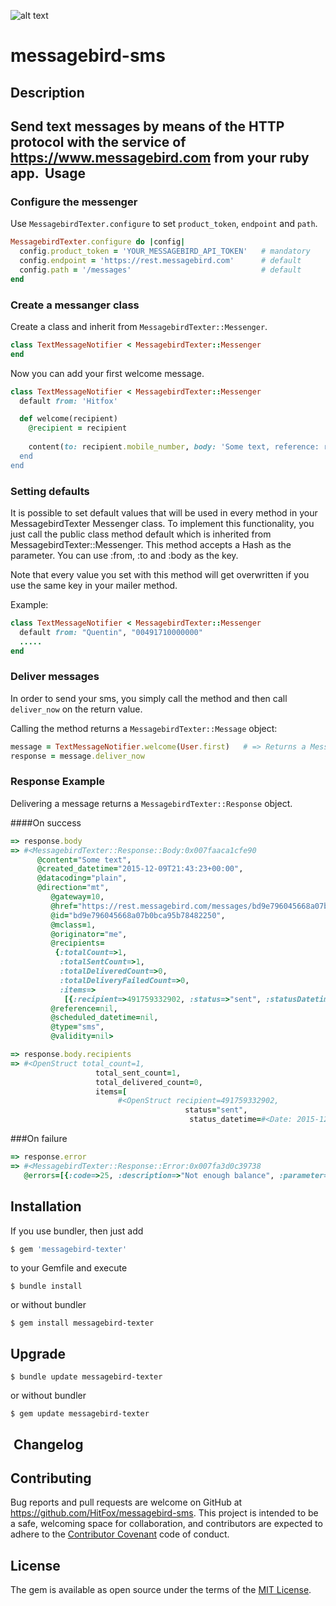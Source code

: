 ![alt text](http://www.hitfoxgroup.com/downloads/hitfox_logo_with_tag_two_colors_WEB.png "Logo Hitfox Group")


messagebird-sms
=======


Description
-----------

Send text messages by means of the HTTP protocol with the service of https://www.messagebird.com from your ruby app.
​
Usage
------------

### Configure the messenger

Use `MessagebirdTexter.configure` to set `product_token`, `endpoint` and `path`. 

```ruby
MessagebirdTexter.configure do |config|
  config.product_token = 'YOUR_MESSAGEBIRD_API_TOKEN'   # mandatory
  config.endpoint = 'https://rest.messagebird.com'      # default
  config.path = '/messages'                             # default
end
```

### Create a messanger class
Create a class and inherit from `MessagebirdTexter::Messenger`.

```ruby
class TextMessageNotifier < MessagebirdTexter::Messenger
end
```

Now you can add your first welcome message.

```ruby
class TextMessageNotifier < MessagebirdTexter::Messenger
  default from: 'Hitfox'

  def welcome(recipient)
    @recipient = recipient
    
    content(to: recipient.mobile_number, body: 'Some text, reference: recipient.id)
  end
end
```
### Setting defaults

It is possible to set default values that will be used in every method in your MessagebirdTexter Messenger class. To implement this functionality, you just call the public class method default which is inherited from MessagebirdTexter::Messenger. This method accepts a Hash as the parameter. You can use :from, :to and :body as the key.

Note that every value you set with this method will get overwritten if you use the same key in your mailer method.

Example:

```ruby
class TextMessageNotifier < MessagebirdTexter::Messenger
  default from: "Quentin", "00491710000000"
  .....
end
```
### Deliver messages

In order to send your sms, you simply call the method and then call `deliver_now` on the return value.

Calling the method returns a `MessagebirdTexter::Message` object:

```ruby
message = TextMessageNotifier.welcome(User.first)   # => Returns a MessagebirdTexter::Message object
response = message.deliver_now
```

### Response Example
Delivering a message returns a `MessagebirdTexter::Response` object. 

####On success

```ruby
=> response.body
=> #<MessagebirdTexter::Response::Body:0x007faaca1cfe90
      @content="Some text",
      @created_datetime="2015-12-09T21:43:23+00:00",
      @datacoding="plain",
      @direction="mt",
		 @gateway=10,
		 @href="https://rest.messagebird.com/messages/bd9e796045668a07b0bca95b78482250",
		 @id="bd9e796045668a07b0bca95b78482250",
		 @mclass=1,
		 @originator="me",
		 @recipients=
		  {:totalCount=>1,
		   :totalSentCount=>1,
		   :totalDeliveredCount=>0,
		   :totalDeliveryFailedCount=>0,
		   :items=>
		    [{:recipient=>491759332902, :status=>"sent", :statusDatetime=>"2015-12-09T21:43:23+00:00"}]},
		 @reference=nil,
		 @scheduled_datetime=nil,
		 @type="sms",
		 @validity=nil>

=> response.body.recipients
=> #<OpenStruct total_count=1, 
				   total_sent_count=1, 
				   total_delivered_count=0, 
				   items=[
				   		#<OpenStruct recipient=491759332902, 
				   				       status="sent", 
				   						status_datetime=#<Date: 2015-12-09 ((2457366j,0s,0n),+0s,2299161j)>>]>

```

###On failure

```ruby
=> response.error
=> #<MessagebirdTexter::Response::Error:0x007fa3d0c39738
   @errors=[{:code=>25, :description=>"Not enough balance", :parameter=>nil}]>
```





Installation
------------

If you use bundler, then just add 
```ruby
$ gem 'messagebird-texter'
```
to your Gemfile and execute
```
$ bundle install
```
or without bundler
```
$ gem install messagebird-texter
```

Upgrade
-------
```
$ bundle update messagebird-texter
```
or without bundler

```
$ gem update messagebird-texter
```
​
Changelog
---------

## Contributing

Bug reports and pull requests are welcome on GitHub at https://github.com/HitFox/messagebird-sms. This project is intended to be a safe, welcoming space for collaboration, and contributors are expected to adhere to the [Contributor Covenant](http://contributor-covenant.org) code of conduct.


## License

The gem is available as open source under the terms of the [MIT License](http://opensource.org/licenses/MIT).
